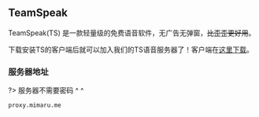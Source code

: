 ## TeamSpeak

TeamSpeak(TS) 是一款轻量级的免费语音软件，无广告无弹窗，~~比歪歪更好用~~。

下载安装TS的客户端后就可以加入我们的TS语音服务器了！客户端在[这里下载](http://www.ts1.cn/download)。

### 服务器地址

?> 服务器不需要密码 ^ ^

```IP
proxy.mimaru.me
```
